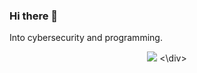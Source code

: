 ### Hi there 👋

Into cybersecurity and programming.

<div align="center">
  <img src="https://media.giphy.com/media/v1.Y2lkPTc5MGI3NjExYTg3NTViMjM1NjYxM2ViZjc2NjNmYTdmMzUyODFlYzk1MzU5NDUxZiZlcD12MV9pbnRlcm5hbF9naWZzX2dpZklkJmN0PWc/xQ7NKUKR2qg0jQ5uwC/giphy.gif">
 <\div>
